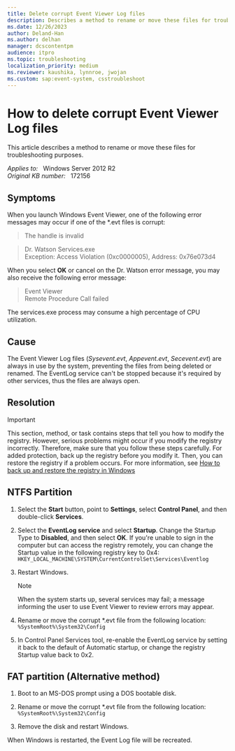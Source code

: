 ```yaml
---
title: Delete corrupt Event Viewer Log files
description: Describes a method to rename or move these files for troubleshooting purposes.
ms.date: 12/26/2023
author: Deland-Han
ms.author: delhan
manager: dcscontentpm
audience: itpro
ms.topic: troubleshooting
localization_priority: medium
ms.reviewer: kaushika, lynnroe, jwojan
ms.custom: sap:event-system, csstroubleshoot
---
```

# How to delete corrupt Event Viewer Log files

This article describes a method to rename or move these files for troubleshooting purposes.

_Applies to:_ &nbsp; Windows Server 2012 R2  
_Original KB number:_ &nbsp; 172156

## Symptoms

When you launch Windows Event Viewer, one of the following error messages may occur if one of the *.evt files is corrupt:

> The handle is invalid  

> Dr. Watson Services.exe  
Exception: Access Violation (0xc0000005), Address: 0x76e073d4

When you select **OK** or cancel on the Dr. Watson error message, you may also receive the following error message:

> Event Viewer  
Remote Procedure Call failed

The services.exe process may consume a high percentage of CPU utilization.

## Cause

The Event Viewer Log files (*Sysevent.evt*, *Appevent.evt*, *Secevent.evt*) are always in use by the system, preventing the files from being deleted or renamed. The EventLog service can't be stopped because it's required by other services, thus the files are always open.

## Resolution

> [!IMPORTANT]
> This section, method, or task contains steps that tell you how to modify the registry. However, serious problems might occur if you modify the registry incorrectly. Therefore, make sure that you follow these steps carefully. For added protection, back up the registry before you modify it. Then, you can restore the registry if a problem occurs. For more information, see [How to back up and restore the registry in Windows](https://support.microsoft.com/help/322756)

## NTFS Partition

1. Select the **Start** button, point to **Settings**, select **Control Panel**, and then double-click **Services**.

2. Select the **EventLog service** and select **Startup**. Change the Startup Type to **Disabled**, and then select **OK**. If you're unable to sign in the computer but can access the registry remotely, you can change the Startup value in the following registry key to 0x4:
    `HKEY_LOCAL_MACHINE\SYSTEM\CurrentControlSet\Services\Eventlog`

3. Restart Windows.

    > [!NOTE]
    > When the system starts up, several services may fail; a message informing the user to use Event Viewer to review errors may appear.

4. Rename or move the corrupt *.evt file from the following location:
    `%SystemRoot%\System32\Config`

5. In Control Panel Services tool, re-enable the EventLog service by setting it back to the default of Automatic startup, or change the registry Startup value back to 0x2.

## FAT partition (Alternative method)

1. Boot to an MS-DOS prompt using a DOS bootable disk.

2. Rename or move the corrupt *.evt file from the following location:
    `%SystemRoot%\System32\Config`

3. Remove the disk and restart Windows.

When Windows is restarted, the Event Log file will be recreated.
